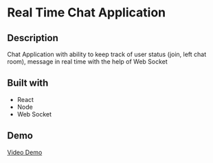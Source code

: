 # Real Time Chat Application

## Description

Chat Application with ability to keep track of user status (join, left chat room), message in real time with the help of Web Socket

## Built with

-   React
-   Node
-   Web Socket

## Demo

[Video Demo](https://drive.google.com/open?id=15NntXKQmt0DiBG64cnCkyr3X_zWfSasv)
